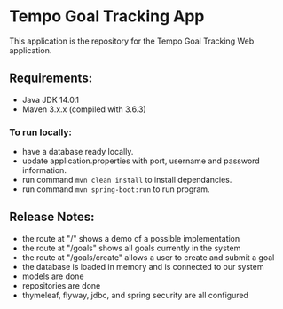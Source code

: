 # Tempo Goal Tracking App
This application is the repository for the Tempo Goal Tracking Web application.

## Requirements:
 - Java JDK 14.0.1
 - Maven 3.x.x (compiled with 3.6.3)

### To run locally:
 - have a database ready locally.
 - update application.properties with port, username and password information.
 - run command `mvn clean install` to install dependancies.
 - run command `mvn spring-boot:run` to run program.

## Release Notes:
 - the route at "/" shows a demo of a possible implementation
 - the route at "/goals" shows all goals currently in the system
 - the route at "/goals/create" allows a user to create and submit a goal
 - the database is loaded in memory and is connected to our system
 - models are done
 - repositories are done
 - thymeleaf, flyway, jdbc, and spring security are all configured
